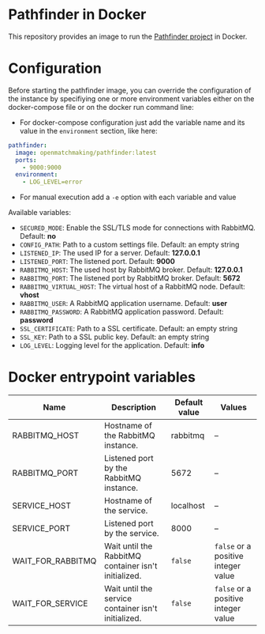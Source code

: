 # Pathfinder in Docker
This repository provides an image to run the [Pathfinder project](https://github.com/OpenMatchmaking/pathfinder) in Docker.

# Configuration
Before starting the pathfinder image, you can override the configuration of the instance by specifiying one or more environment variables either on the docker-compose file or on the docker run command line:

- For docker-compose configuration just add the variable name and its value in the `environment` section, like here:
```yaml
pathfinder:
  image: openmatchmaking/pathfinder:latest
  ports:
    - 9000:9000
  environment:
    - LOG_LEVEL=error
``` 
- For manual execution add a `-e` option with each variable and value

Available variables:
- `SECURED_MODE`: Enable the SSL/TLS mode for connections with RabbitMQ. Default: **no**
- `CONFIG_PATH`: Path to a custom settings file. Default: an empty string
- `LISTENED_IP`: The used IP for a server. Default: **127.0.0.1**
- `LISTENED_PORT`: The listened port. Default: **9000**
- `RABBITMQ_HOST`: The used host by RabbitMQ broker. Default: **127.0.0.1**
- `RABBITMQ_PORT`: The listened port by RabbitMQ broker. Default: **5672**
- `RABBITMQ_VIRTUAL_HOST`: The virtual host of a RabbitMQ node. Default: **vhost**
- `RABBITMQ_USER`: A RabbitMQ application username. Default: **user**
- `RABBITMQ_PASSWORD`: A RabbitMQ application password. Default: **password**
- `SSL_CERTIFICATE`: Path to a SSL certificate. Default: an empty string
- `SSL_KEY`: Path to a SSL public key. Default: an empty string
- `LOG_LEVEL`: Logging level for the application. Default: **info**

# Docker entrypoint variables 
| Name              | Description                                          | Default value | Values        |      
|-------------------|------------------------------------------------------|---------------|---------------|
| RABBITMQ_HOST     | Hostname of the RabbitMQ instance.                   | rabbitmq      | –             |
| RABBITMQ_PORT     | Listened port by the RabbitMQ instance.              | 5672          | –             |
| SERVICE_HOST      | Hostname of the service.                             | localhost     | –             |
| SERVICE_PORT      | Listened port by the service.                        | 8000          | –             |                
| WAIT_FOR_RABBITMQ | Wait until the RabbitMQ container isn't initialized. | `false`       | `false` or a positive integer value |
| WAIT_FOR_SERVICE  | Wait until the service container isn't initialized.  | `false`       | `false` or a positive integer value |
